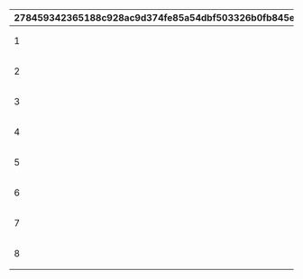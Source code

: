 |278459342365188c928ac9d374fe85a54dbf503326b0fb845ed77fc9b11776f8|ddb5b41c65bff1d63aab29f616d0df62864663e9fe5b645c8d61534557b1fa81|46a5a66149dfbd090587c195d14ff61c036e4a0e54316a05e144a6b624169c29|29b774591b24d26e5d523c89ff7f77296fd4501878ace793d8202b1dc53c731e|df4bb3a348afdc1b419adc290397589162aca74d98d5578a4249daba9c5cb75c|
| --- | --- | --- | --- | --- |
|1|1009|1|100901|这是一个解答5个字空格谜题的猜谜游戏。\n队伍里的5个人需要齐心协力，每人各自回答1个字吧。\n谜题涉及的领域有很多种哦。|
|2|1009|1|100902|为了提供更多乐趣，本次准备了两种游戏模式可供选择。\n如果想以个人实力进行挑战，请选择与人机游玩的单人模式，\n如果想与同伴合作游玩，请选择多人模式。|
|3|1009|1|100903|系统会随机给出游戏提示。\n如果想得到更多提示，请使用「提示按钮」功能。\n提示功能的使用次数是有限的，不要随意浪费哦。|
|4|1009|1|100904|想确认之前遇到过的谜题时，可以使用「档案」功能进行回顾。\n收集档案，可以获得限定称号等报酬，\n认真复习，尽情体验猜谜的乐趣吧。|
|5|1012|1|100905|想教我学习？　真没办法呢，用谜题的形式\n快乐地以提高学习能力为目标吧！　选择我或者铃奈\n开启学习会吧。要跟铃奈挑战的话，你要好好教她哦？|
|6|1012|1|100906|问题会从3种出题形式中随机选出。\n“单选题”和“多选题”可以使用有次数限定的提示哦！\n在什么时候使用提示，会是提升成绩的关键呢。|
|7|1012|1|100907|出现过的问题都会记录在“档案”里面！　复习也能\n通过这里很好地进行了呢。听说只要填满档案就能\n获得称号，拿出干劲，以全部填满为目标吧！|
|8|1012|2|100908|满足条件就会解锁的“勤勉模式”中，可以挑战\n在规定时间内是否能答对很多问题！\n这是成长后的你展示实力的好机会！敬请加油！|